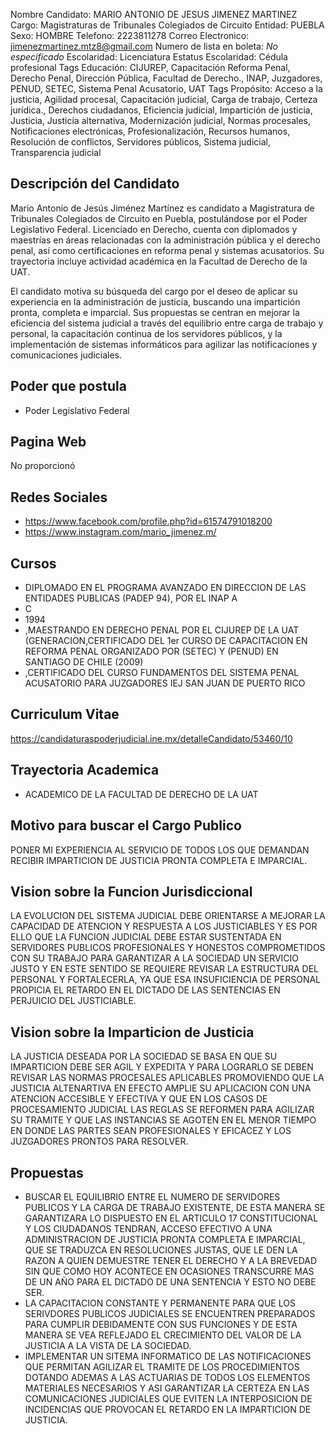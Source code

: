 Nombre Candidato: MARIO ANTONIO DE JESUS JIMENEZ MARTINEZ
Cargo: Magistraturas de Tribunales Colegiados de Circuito
Entidad: PUEBLA
Sexo: HOMBRE
Telefono: 2223811278
Correo Electronico: jimenezmartinez.mtz8@gmail.com
Numero de lista en boleta: *No especificado*
Escolaridad: Licenciatura
Estatus Escolaridad: Cédula profesional
Tags Educación: CIJUREP, Capacitación Reforma Penal, Derecho Penal, Dirección Pública, Facultad de Derecho., INAP, Juzgadores, PENUD, SETEC, Sistema Penal Acusatorio, UAT
Tags Propósito: Acceso a la justicia, Agilidad procesal, Capacitación judicial, Carga de trabajo, Certeza jurídica., Derechos ciudadanos, Eficiencia judicial, Impartición de justicia, Justicia, Justicia alternativa, Modernización judicial, Normas procesales, Notificaciones electrónicas, Profesionalización, Recursos humanos, Resolución de conflictos, Servidores públicos, Sistema judicial, Transparencia judicial


## Descripción del Candidato 

Mario Antonio de Jesús Jiménez Martínez es candidato a Magistratura de Tribunales Colegiados de Circuito en Puebla, postulándose por el Poder Legislativo Federal. Licenciado en Derecho, cuenta con diplomados y maestrías en áreas relacionadas con la administración pública y el derecho penal, así como certificaciones en reforma penal y sistemas acusatorios. Su trayectoria incluye actividad académica en la Facultad de Derecho de la UAT.

El candidato motiva su búsqueda del cargo por el deseo de aplicar su experiencia en la administración de justicia, buscando una impartición pronta, completa e imparcial. Sus propuestas se centran en mejorar la eficiencia del sistema judicial a través del equilibrio entre carga de trabajo y personal, la capacitación continua de los servidores públicos, y la implementación de sistemas informáticos para agilizar las notificaciones y comunicaciones judiciales.


## Poder que postula

- Poder Legislativo Federal


## Pagina Web

No proporcionó


## Redes Sociales

- https://www.facebook.com/profile.php?id=61574791018200
- https://www.instagram.com/mario_jimenez.m/


## Cursos

- DIPLOMADO EN EL PROGRAMA AVANZADO EN DIRECCION DE LAS ENTIDADES PUBLICAS (PADEP 94), POR EL INAP A
- C
- 1994
- ,MAESTRANDO EN DERECHO PENAL POR EL CIJUREP DE LA UAT (GENERACION,CERTIFICADO DEL 1er CURSO DE CAPACITACION EN REFORMA PENAL ORGANIZADO POR (SETEC) Y (PENUD) EN SANTIAGO DE CHILE (2009)
- ,CERTIFICADO DEL CURSO FUNDAMENTOS DEL SISTEMA PENAL ACUSATORIO PARA JUZGADORES IEJ SAN JUAN DE PUERTO RICO


## Curriculum Vitae

https://candidaturaspoderjudicial.ine.mx/detalleCandidato/53460/10


## Trayectoria Academica

- ACADEMICO DE LA FACULTAD DE DERECHO DE LA UAT


## Motivo para buscar el Cargo Publico

PONER MI EXPERIENCIA AL SERVICIO DE TODOS LOS QUE DEMANDAN RECIBIR IMPARTICION DE JUSTICIA PRONTA COMPLETA E IMPARCIAL.


## Vision sobre la Funcion Jurisdiccional

LA EVOLUCION DEL SISTEMA JUDICIAL DEBE ORIENTARSE A MEJORAR LA CAPACIDAD DE ATENCION Y RESPUESTA A LOS JUSTICIABLES Y ES POR ELLO QUE LA FUNCION JUDICIAL DEBE ESTAR SUSTENTADA EN SERVIDORES PUBLICOS PROFESIONALES Y HONESTOS COMPROMETIDOS CON SU TRABAJO PARA GARANTIZAR A LA SOCIEDAD UN SERVICIO JUSTO Y EN ESTE SENTIDO SE REQUIERE REVISAR LA ESTRUCTURA DEL PERSONAL Y FORTALECERLA, YA QUE ESA INSUFICIENCIA DE PERSONAL PROPICIA EL RETARDO EN EL DICTADO DE LAS SENTENCIAS EN PERJUICIO DEL JUSTICIABLE.


## Vision sobre la Imparticion de Justicia

LA JUSTICIA DESEADA POR LA SOCIEDAD SE BASA EN QUE SU IMPARTICION DEBE SER AGIL Y EXPEDITA Y PARA LOGRARLO SE DEBEN REVISAR LAS NORMAS PROCESALES APLICABLES PROMOVIENDO QUE LA JUSTICIA ALTENARTIVA EN EFECTO AMPLIE SU APLICACION CON UNA ATENCION ACCESIBLE Y EFECTIVA Y QUE EN LOS CASOS DE PROCESAMIENTO JUDICIAL LAS REGLAS SE REFORMEN PARA AGILIZAR SU TRAMITE Y QUE LAS INSTANCIAS SE AGOTEN EN EL MENOR TIEMPO EN DONDE LAS PARTES SEAN PROFESIONALES Y EFICACEZ Y LOS JUZGADORES PRONTOS PARA RESOLVER.


## Propuestas

- BUSCAR EL EQUILIBRIO ENTRE EL NUMERO DE SERVIDORES PUBLICOS Y LA CARGA DE TRABAJO EXISTENTE, DE ESTA MANERA SE GARANTIZARA LO DISPUESTO EN EL ARTICULO 17 CONSTITUCIONAL Y LOS CIUDADANOS TENDRAN, ACCESO EFECTIVO A UNA ADMINISTRACION DE JUSTICIA PRONTA COMPLETA E IMPARCIAL, QUE SE TRADUZCA EN RESOLUCIONES JUSTAS, QUE LE DEN LA RAZON A QUIEN DEMUESTRE TENER EL DERECHO Y A LA BREVEDAD SIN QUE COMO HOY ACONTECE EN OCASIONES TRANSCURRE MAS DE UN AÑO PARA EL DICTADO DE UNA SENTENCIA Y ESTO NO DEBE SER.
- LA CAPACITACION CONSTANTE Y PERMANENTE PARA QUE LOS SERIVDORES PUBLICOS JUDICIALES SE ENCUENTREN PREPARADOS PARA CUMPLIR DEBIDAMENTE CON SUS FUNCIONES Y DE ESTA MANERA SE VEA REFLEJADO EL CRECIMIENTO DEL VALOR DE LA JUSTICIA A LA VISTA DE LA SOCIEDAD.
- IMPLEMENTAR UN SITEMA INFORMATICO DE LAS NOTIFICACIONES QUE PERMITAN AGILIZAR EL TRAMITE DE LOS PROCEDIMIENTOS DOTANDO ADEMAS A LAS ACTUARIAS DE TODOS LOS ELEMENTOS MATERIALES NECESARIOS Y ASI GARANTIZAR LA CERTEZA EN LAS COMUNICACIONES JUDICIALES QUE EVITEN LA INTERPOSICION DE INCIDENCIAS QUE PROVOCAN EL RETARDO EN LA IMPARTICION DE JUSTICIA.


